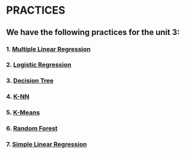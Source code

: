# PRACTICES

## We have the following practices for the unit 3:

### 1. [Multiple Linear Regression](https://github.com/ThunderboltMonkey/DataMining/tree/unit_3/Unit_3/Practices/MultipleLinearRegression)

### 2. [Logistic Regression](https://github.com/ThunderboltMonkey/DataMining/tree/unit_3/Unit_3/Practices/LogisticRegression)

### 3. [Decision Tree](https://github.com/ThunderboltMonkey/DataMining/tree/unit_3/Unit_3/Practices/DecisionTree)

### 4. [K-NN](https://github.com/ThunderboltMonkey/DataMining/tree/unit_3/Unit_3/Practices/K-NN)

### 5. [K-Means](https://github.com/ThunderboltMonkey/DataMining/tree/unit_3/Unit_3/Practices/K-Means)

### 6. [Random Forest](https://github.com/ThunderboltMonkey/DataMining/tree/unit_3/Unit_3/Practices/RandomForest)

### 7. [Simple Linear Regression](https://github.com/ThunderboltMonkey/DataMining/tree/unit_3/Unit_3/Practices/SimpleLinearRegression)
